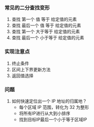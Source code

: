 ### 常见的二分查找变形

1. 查找 第一个 值 等于 给定值的元素
2. 查找 最后一个 值 等于 给定值的元素
3. 查找 第一个 大于等于 给定值的元素
4. 查找 最后一个 小于等于 给定值的元素

### 实现注意点

1. 终止条件
2. 区间上下界更新方法
3. 返回值选择

### 问题

1. 如何快速定位出一个 IP 地址的归属地？
   + 每个区域 IP 范围，转化为 32 为整形
   + 将所有IP进行从大到小排序
   + 找到目标IP最后一个小于等于区域IP